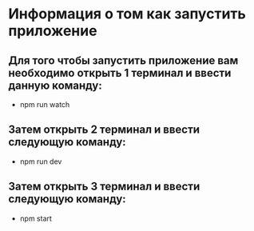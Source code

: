 # **Информация о том как запустить приложение**

## **Для того чтобы запустить приложение вам необходимо открыть 1 терминал и ввести данную команду:**

- npm run watch

## **Затем открыть 2 терминал и ввести следующую команду:**

- npm run dev



## **Затем открыть 3 терминал и ввести следующую команду:**

- npm start
